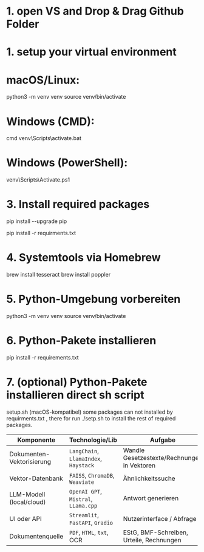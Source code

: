 # 1. open VS and Drop & Drag Github Folder

# 1. setup your virtual environment
# macOS/Linux:
python3 -m venv venv
source venv/bin/activate
# Windows (CMD):
cmd
venv\Scripts\activate.bat
# Windows (PowerShell):
venv\Scripts\Activate.ps1

# 3. Install required packages
pip install --upgrade pip

pip install -r requirments.txt

# 4. Systemtools via Homebrew
brew install tesseract
brew install poppler

# 5. Python-Umgebung vorbereiten
python3 -m venv venv
source venv/bin/activate

# 6. Python-Pakete installieren
pip install -r requirements.txt

# 7. (optional) Python-Pakete installieren direct sh script
setup.sh (macOS-kompatibel) some packages can not installed by requirments.txt , there for run ./setp.sh to install the rest of required packages.  

| Komponente                | Technologie/Lib                       | Aufgabe                                     |
| ------------------------- | ------------------------------------- | ------------------------------------------- |
| Dokumenten-Vektorisierung | `LangChain`, `LlamaIndex`, `Haystack` | Wandle Gesetzestexte/Rechnungen in Vektoren |
| Vektor-Datenbank          | `FAISS`, `ChromaDB`, `Weaviate`       | Ähnlichkeitssuche                           |
| LLM-Modell (local/cloud)  | `OpenAI GPT`, `Mistral`, `LLama.cpp`  | Antwort generieren                          |
| UI oder API               | `Streamlit`, `FastAPI`, `Gradio`      | Nutzerinterface / Abfrage                   |
| Dokumentenquelle          | `PDF`, `HTML`, `txt`, OCR             | EStG, BMF-Schreiben, Urteile, Rechnungen    |
